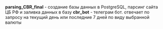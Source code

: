 **parsing_CBR_final** - создание базы данных в PostgreSQL, парсинг сайта ЦБ РФ и заливка данных в базу
**cbr_bot** - телеграм бот. отвечает по запросу на текущий день или последние 7 дней по виду выбранной валюты

